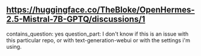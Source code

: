 ## https://huggingface.co/TheBloke/OpenHermes-2.5-Mistral-7B-GPTQ/discussions/1

contains_question: yes
question_part: I don't know if this is an issue with this particular repo, or with text-generation-webui or with the settings i'm using.